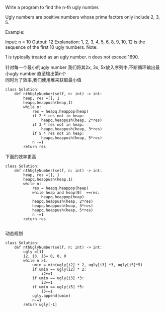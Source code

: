 Write a program to find the n-th ugly number.

Ugly numbers are positive numbers whose prime factors only include 2, 3, 5. 

Example:

Input: n = 10
Output: 12
Explanation: 1, 2, 3, 4, 5, 6, 8, 9, 10, 12 is the sequence of the first 10 ugly numbers.
Note:  

1 is typically treated as an ugly number.
n does not exceed 1690.


针对每一个最小的ugly number  我们将其2x, 3x, 5x放入序列中,不断循环输出最小ugly number 直至输出第n个  
同时为了效率,我们使用堆来获取最小值  
```
class Solution:
    def nthUglyNumber(self, n: int) -> int:
        heap, res =[], 1
        heapq.heappush(heap,1)
        while n:
            res = heapq.heappop(heap)
            if 2 * res not in heap:
                heapq.heappush(heap, 2*res)
            if 3 * res not in heap:
                heapq.heappush(heap, 3*res)
            if 5 * res not in heap:
                heapq.heappush(heap, 5*res)
            n -=1
        return res
```

下面的效率更高
```
class Solution:
    def nthUglyNumber(self, n: int) -> int:
        heap, res =[], 1
        heapq.heappush(heap,1)
        while n:
            res = heapq.heappop(heap)
            while heap and heap[0]  ==res:
                heapq.heappop(heap)
            heapq.heappush(heap, 2*res)
            heapq.heappush(heap, 3*res)
            heapq.heappush(heap, 5*res)
            n -=1
        return res
        
```


动态规划
```
class Solution:
    def nthUglyNumber(self, n: int) -> int:
        ugly =[1]
        i2, i3, i5= 0, 0, 0
        while n >1:
            umin = min(ugly[i2] * 2, ugly[i3] *3, ugly[i5]*5)
            if umin == ugly[i2] * 2:
                i2+=1
            if umin == ugly[i3] *3:
                i3+=1
            if umin == ugly[i5] *5:
                i5+=1
            ugly.append(umin)
            n-=1
        return ugly[-1]
```
